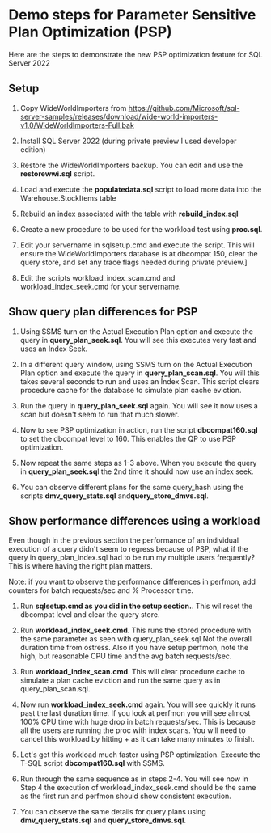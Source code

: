 # Demo steps for Parameter Sensitive Plan Optimization (PSP)

Here are the steps to demonstrate the new PSP optimization feature for SQL Server 2022

## Setup

1. Copy WideWorldImporters from https://github.com/Microsoft/sql-server-samples/releases/download/wide-world-importers-v1.0/WideWorldImporters-Full.bak

2. Install SQL Server 2022 (during private preview I used developer edition)

3. Restore the WideWorldImporters backup. You can edit and use the **restorewwi.sql** script.

4. Load and execute the **populatedata.sql** script to load more data into the Warehouse.StockItems table

5. Rebuild an index associated with the table with **rebuild_index.sql**

6. Create a new procedure to be used for the workload test using **proc.sql**.

7. Edit your servername in sqlsetup.cmd and execute the script. This will ensure the WideWorldImporters database is at dbcompat 150, clear the query store, and set any trace flags needed during private preview.]

8. Edit the scripts workload_index_scan.cmd and workload_index_seek.cmd for your servername.

## Show query plan differences for PSP

1. Using SSMS turn on the Actual Execution Plan option and execute the query in **query_plan_seek.sql**. You will see this executes very fast and uses an Index Seek.

2. In a different query window, using SSMS turn on the Actual Execution Plan option and execute the query in **query_plan_scan.sql**. You will this takes several seconds to run and uses an Index Scan. This script clears procedure cache for the database to simulate plan cache eviction.

3. Run the query in **query_plan_seek.sql** again. You will see it now uses a scan but doesn't seem to run that much slower.

3. Now to see PSP optimization in action, run the script **dbcompat160.sql** to set the dbcompat level to 160. This enables the QP to use PSP optimization.

4. Now repeat the same steps as 1-3 above. When you execute the query in **query_plan_seek.sq**l the 2nd time it should now use an index seek.

5. You can observe different plans for the same query_hash using the scripts **dmv_query_stats.sql** and**query_store_dmvs.sql**.

## Show performance differences using a workload

Even though in the previous section the performance of an individual execution of a query didn't seem to regress because of PSP, what if the query in query_plan_index.sql had to be run my multiple users frequently? This is where having the right plan matters.

Note: if you want to observe the performance differences in perfmon, add counters for batch requests/sec and % Processor time.

1. Run **sqlsetup.cmd as you did in the setup section.**. This wil reset the dbcompat level and clear the query store.

2. Run **workload_index_seek.cmd**. This runs the stored procedure with the same parameter as seen with query_plan_seek.sql Not the overall duration time from ostress. Also if you have setup perfmon, note the high, but reasonable CPU time and the avg batch requests/sec.

3. Run **workload_index_scan.cmd**. This will clear procedure cache to simulate a plan cache eviction and run the same query as in query_plan_scan.sql.

4. Now run **workload_index_seek.cmd** again. You will see quickly it runs past the last duration time. If you look at perfmon you will see almost 100% CPU time with huge drop in batch requests/sec. This is because all the users are running the proc with index scans. You will need to cancel this workload by hitting <Ctrl>+<C> as it can take many minutes to finish.

5. Let's get this workload much faster using PSP optimization. Execute the T-SQL script **dbcompat160.sql** with SSMS.

6. Run through the same sequence as in steps 2-4. You will see now in Step 4 the execution of workload_index_seek.cmd should be the same as the first run and perfmon should show consistent execution.

7. You can observe the same details for query plans using **dmv_query_stats.sql** and **query_store_dmvs.sql**.
